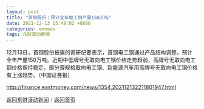 ```yaml
---
layout: post
title: "首钢股份：预计全年电工钢产量150万吨"
date: 2021-12-13 15:48:02 +0800
categories: emnews
tags: 东财滚动新闻
---
```


12月13日，首钢股份披露的调研纪要表示，首钢电工钢通过产品结构调整，预计全年产量150万吨。近期中低牌号无取向电工钢价格走势趋弱，高牌号无取向电工钢价格保持稳定，部分薄规格取向电工钢、新能源汽车用高牌号无取向电工钢价格有上涨趋势。（中国证券报）

<http://finance.eastmoney.com/news/1354,202112132211801947.html>

[返回东财滚动新闻](//finews.withounder.com/emnews/)｜[返回首页](//finews.withounder.com/)